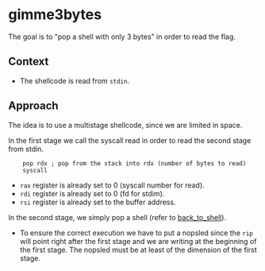 # gimme3bytes
The goal is to "pop a shell with only 3 bytes" in order to read the flag.

## Context
- The shellcode is read from `stdin`.

## Approach
The idea is to use a multistage shellcode, since we are limited in space.

In the first stage we call the syscall read in order to read the second stage from stdin.
```{asm}
    pop rdx ; pop from the stack into rdx (number of bytes to read)
    syscall
```
- `rax` register is already set to 0 (syscall number for read).
- `rdi` register is already set to 0 (fd for stdim).
- `rsi` register is already set to the buffer address. 

In the second stage, we simply pop a shell (refer to [back_to_shell](../back_to_shell/)).
- To ensure the correct execution we have to put a nopsled since the `rip` will point right after the first stage and we are writing at the beginning of the first stage. The nopsled must be at least of the dimension of the first stage.
